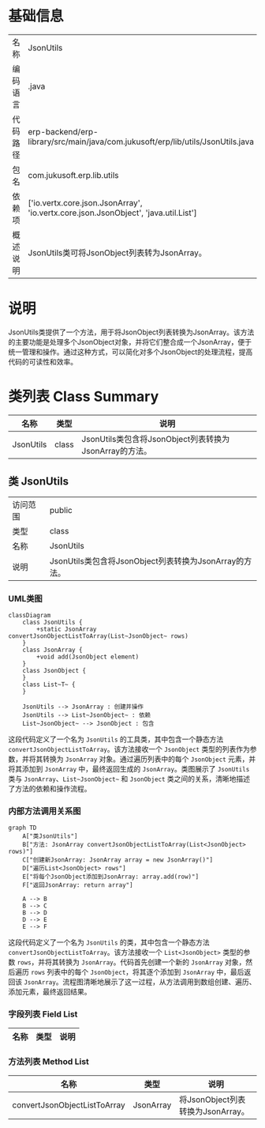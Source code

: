 # 基础信息

|      |      |
|------|------|
| 名称 | JsonUtils |
| 编码语言 | .java |
| 代码路径 | erp-backend/erp-library/src/main/java/com.jukusoft/erp/lib/utils/JsonUtils.java |
| 包名 | com.jukusoft.erp.lib.utils |
| 依赖项 | ['io.vertx.core.json.JsonArray', 'io.vertx.core.json.JsonObject', 'java.util.List'] |
| 概述说明 | JsonUtils类可将JsonObject列表转为JsonArray。 |

# 说明

JsonUtils类提供了一个方法，用于将JsonObject列表转换为JsonArray。该方法的主要功能是处理多个JsonObject对象，并将它们整合成一个JsonArray，便于统一管理和操作。通过这种方式，可以简化对多个JsonObject的处理流程，提高代码的可读性和效率。

# 类列表 Class Summary

| 名称   | 类型  | 说明 |
|-------|------|-------------|
| JsonUtils | class | JsonUtils类包含将JsonObject列表转换为JsonArray的方法。 |



## 类 JsonUtils

|      |      |
|------|------|
| 访问范围 | public |
| 类型 | class |
| 名称 | JsonUtils |
| 说明 | JsonUtils类包含将JsonObject列表转换为JsonArray的方法。 |


### UML类图

```mermaid
classDiagram
    class JsonUtils {
        +static JsonArray convertJsonObjectListToArray(List~JsonObject~ rows)
    }
    class JsonArray {
        +void add(JsonObject element)
    }
    class JsonObject {
    }
    class List~T~ {
    }

    JsonUtils --> JsonArray : 创建并操作
    JsonUtils --> List~JsonObject~ : 依赖
    List~JsonObject~ --> JsonObject : 包含
```

这段代码定义了一个名为 `JsonUtils` 的工具类，其中包含一个静态方法 `convertJsonObjectListToArray`。该方法接收一个 `JsonObject` 类型的列表作为参数，并将其转换为 `JsonArray` 对象。通过遍历列表中的每个 `JsonObject` 元素，并将其添加到 `JsonArray` 中，最终返回生成的 `JsonArray`。类图展示了 `JsonUtils` 类与 `JsonArray`、`List~JsonObject~` 和 `JsonObject` 类之间的关系，清晰地描述了方法的依赖和操作流程。


### 内部方法调用关系图

```mermaid
graph TD
    A["类JsonUtils"]
    B["方法: JsonArray convertJsonObjectListToArray(List<JsonObject> rows)"]
    C["创建新JsonArray: JsonArray array = new JsonArray()"]
    D["遍历List<JsonObject> rows"]
    E["将每个JsonObject添加到JsonArray: array.add(row)"]
    F["返回JsonArray: return array"]

    A --> B
    B --> C
    B --> D
    D --> E
    E --> F
```

这段代码定义了一个名为 `JsonUtils` 的类，其中包含一个静态方法 `convertJsonObjectListToArray`。该方法接收一个 `List<JsonObject>` 类型的参数 `rows`，并将其转换为 `JsonArray`。代码首先创建一个新的 `JsonArray` 对象，然后遍历 `rows` 列表中的每个 `JsonObject`，将其逐个添加到 `JsonArray` 中，最后返回该 `JsonArray`。流程图清晰地展示了这一过程，从方法调用到数组创建、遍历、添加元素，最终返回结果。

### 字段列表 Field List

| 名称  | 类型  | 说明 |
|-------|-------|------|

### 方法列表 Method List

| 名称  | 类型  | 说明 |
|-------|-------|------|
| convertJsonObjectListToArray | JsonArray | 将JsonObject列表转换为JsonArray。 |




